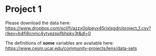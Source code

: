 # Project 1

Please download the data here: https://www.dropbox.com/scl/fi/azzx0olpeyx45rixlsgdn/project_1.csv?rlkey=b4fj8cnmc4ytyezppfbhpky3t&dl=0

The definitions of **some** variables are available here: https://www.cesm.ucar.edu/community-projects/lens/data-sets
